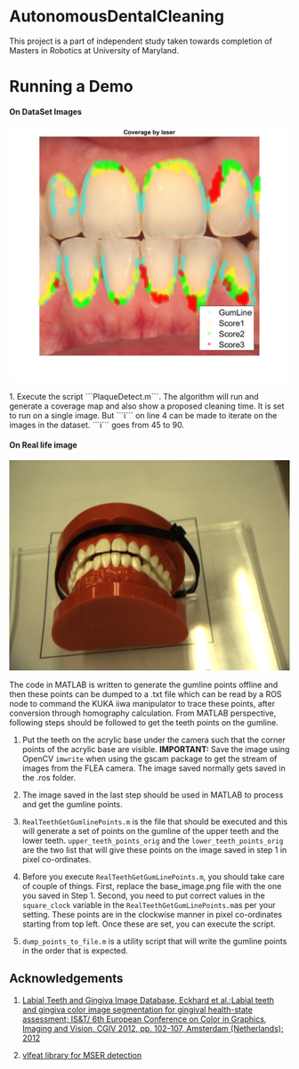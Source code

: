 # AutonomousDentalCleaning
This project is a part of independent study taken towards completion of Masters in Robotics at University of Maryland. 

# Running a Demo

#### On DataSet Images
<p align="center">
  <img src="https://github.com/rishabh1b/AutonomousDentalCleaning/blob/master/coverageImages/48.jpg" alt="Example Real World Setting"/>
</p>
1. Execute the script ```PlaqueDetect.m```. The algorithm will run and generate a coverage map and also show a proposed cleaning time. It is set to run on a single image. But ```i``` on line 4 can be made to iterate on the images in the dataset. ```i``` goes from 45 to 90.

#### On Real life image
<p align="center">
  <img src="https://github.com/rishabh1b/AutonomousDentalCleaning/blob/master/base_image.png?raw=true" alt="Example Real World Setting"/>
</p>

The code in MATLAB is written to generate the gumline points offline and then these points can be dumped to a .txt file which can be read by a ROS node to command the KUKA iiwa manipulator to trace these points, after conversion through homography calculation. From MATLAB perspective, following steps should be followed to get the teeth points on the gumline. 

1. Put the teeth on the acrylic base under the camera such that the corner points of the acrylic base are visible. **IMPORTANT:** Save the image using OpenCV ```imwrite``` when using the gscam package to get the stream of images from the FLEA camera. The image saved normally gets saved in the .ros folder. 

2. The image saved in the last step should be used in MATLAB to process and get the gumline points.

3. ```RealTeethGetGumlinePoints.m``` is the file that should be executed and this will generate a set of points on the gumline of the upper teeth and the lower teeth. ```upper_teeth_points_orig``` and the ```lower_teeth_points_orig``` are the two list that will give these points on the image saved in step 1 in pixel co-ordinates.

4. Before you execute ```RealTeethGetGumLinePoints.m```, you should take care of couple of things. First, replace the base_image.png file with the one you saved in Step 1. Second, you need to put correct values in the ```square_clock``` variable in the ```RealTeethGetGumLinePoints.m```as per your setting. These points are in the clockwise manner in pixel co-ordinates starting from top left. Once these are set, you can execute the script.

5. ```dump_points_to_file.m``` is a utility script that will write the gumline points in the order that is expected.

## Acknowledgements
1. [Labial Teeth and Gingiva Image Database, Eckhard et al.;Labial teeth and gingiva color image segmentation for gingival health-state assessment; IS&T/ 6th European Conference on Color in Graphics, Imaging and Vision, CGIV 2012, pp. 102-107, Amsterdam (Netherlands); 2012][1]

2. [vlfeat library for MSER detection](http://www.vlfeat.org/index.html)


[1]: http://www.ugr.es/~colorimg/LTG_image_database.html



